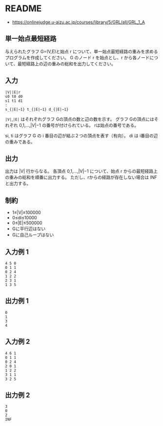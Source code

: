 # README
- <https://onlinejudge.u-aizu.ac.jp/courses/library/5/GRL/all/GRL_1_A>
## 単一始点最短経路
与えられたグラフ G=(V,E)と始点 r について、単一始点最短経路の重みを求めるプログラムを作成してください。
G のノード r を始点とし、r から各ノードについて、最短経路上の辺の重みの総和を出力してください。
## 入力
```
|V||E|r
s0 t0 d0
s1 t1 d1
:
s_{|E|−1} t_{|E|−1} d_{|E|−1}
```

`|V|`,`|E|` はそれぞれグラフ Gの頂点の数と辺の数を示す。
グラフ Gの頂点にはそれぞれ 0,1,...,|V|−1 の番号が付けられている。
rは始点の番号である。

si, ti はグラフ G の i 番目の辺が結ぶ２つの頂点を表す（有向）。
di は i番目の辺の重みである。
## 出力
出力は |V| 行からなる。
各頂点 0,1,...,|V|−1 について、始点 r からの最短経路上の重みの総和を順番に出力する。
ただし、rからの経路が存在しない場合は INF と出力する。
## 制約
- 1≤|V|≤100000
- 0≤di≤10000
- 0≤|E|≤500000
- Gに平行辺はない
- Gに自己ループはない
## 入力例 1
```
4 5 0
0 1 1
0 2 4
1 2 2
2 3 1
1 3 5
```
## 出力例 1
```
0
1
3
4
```
## 入力例 2
```
4 6 1
0 1 1
0 2 4
2 0 1
1 2 2
3 1 1
3 2 5
```
## 出力例 2
```
3
0
2
INF
```

